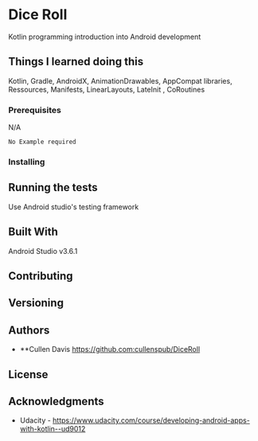 # Dice Roll

Kotlin programming introduction into Android development

## Things I learned doing this
Kotlin,
Gradle, 
AndroidX,
AnimationDrawables, 
AppCompat libraries, 
Ressources, 
Manifests, 
LinearLayouts, 
LateInit ,
CoRoutines

### Prerequisites
N/A

```
No Example required
```

### Installing


## Running the tests

Use Android studio's testing framework 

## Built With
Android Studio v3.6.1

## Contributing


## Versioning


## Authors

* **Cullen Davis https://github.com:cullenspub/DiceRoll

## License

## Acknowledgments
* Udacity - https://www.udacity.com/course/developing-android-apps-with-kotlin--ud9012

